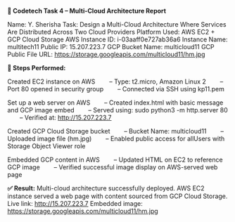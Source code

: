 **📝 Codetech Task 4 – Multi-Cloud Architecture Report**


Name: Y. Sherisha
Task: Design a Multi-Cloud Architecture Where Services Are Distributed Across Two Cloud Providers
Platform Used: AWS EC2 + GCP Cloud Storage
AWS Instance ID: i-03aaff0e727ab36a6
Instance Name: multitech11
Public IP: 15.207.223.7
GCP Bucket Name: multicloud11
GCP Public File URL: https://storage.googleapis.com/multicloud11/hm.jpg

**📌 Steps Performed:**

Created EC2 instance on AWS
  – Type: t2.micro, Amazon Linux 2
  – Port 80 opened in security group
  – Connected via SSH using kp11.pem

Set up a web server on AWS
  – Created index.html with basic message and GCP image embed
  – Served using: sudo python3 -m http.server 80
  – Verified at: http://15.207.223.7

Created GCP Cloud Storage bucket
  – Bucket Name: multicloud11
  – Uploaded image file (hm.jpg)
  – Enabled public access for allUsers with Storage Object Viewer role

Embedded GCP content in AWS
  – Updated HTML on EC2 to reference GCP image
  – Verified successful image display on AWS-served web page

**✅ Result:**
Multi-cloud architecture successfully deployed.
AWS EC2 instance served a web page with content sourced from GCP Cloud Storage.
Live link: http://15.207.223.7
Embedded image: https://storage.googleapis.com/multicloud11/hm.jpg
